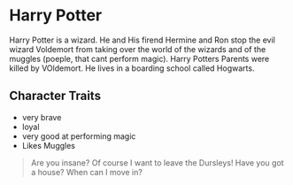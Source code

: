 # Harry Potter

Harry Potter is a wizard.
He and His firend Hermine and Ron stop the evil wizard Voldemort from taking over the world of the wizards and of the muggles (poeple, that cant perform magic).
Harry Potters Parents were killed by VOldemort.
He lives in a boarding school called Hogwarts.

## Character Traits
* very brave
* loyal
* very good at performing magic
* Likes Muggles

> Are you insane? Of course I want to leave the Dursleys!
> Have you got a house? When can I move in?